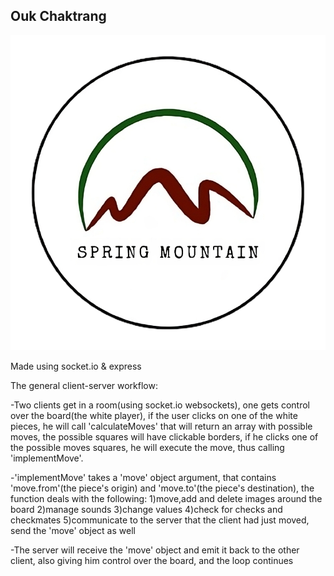 ## Ouk Chaktrang

![gameplay](./public/spring-mountain.png)

Made using socket.io & express

The general client-server workflow:

-Two clients get in a room(using socket.io websockets), one gets control over the board(the white player), if the user clicks on one of the white pieces, he will call 'calculateMoves' that will return an array with possible moves, the possible squares will have clickable borders, if he clicks one of the possible moves squares, he will execute the move, thus calling 'implementMove'.

-'implementMove' takes a 'move' object argument, that contains 'move.from'(the piece's origin) and 'move.to'(the piece's destination),
the function deals with the following: 1)move,add and delete images around the board 2)manage sounds 3)change values 4)check for checks and checkmates 5)communicate to the server that the client had just moved, send the 'move' object as well

-The server will receive the 'move' object and emit it back to the other client, also giving him control over the board, and the loop continues
